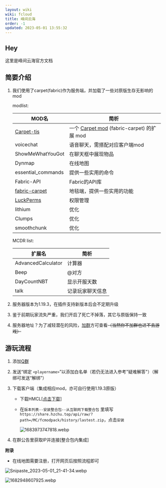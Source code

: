 ```yaml
---
layout: wiki
wiki: fcloud
title: 峰间云海
order: -1
updated: 2023-05-01 13:55:32
---
```


## Hey

这里是峰间云海官方文档

## 简要介绍

1. 我们使用了carpet(fabric)作为服务端，并加载了一些对原版生存无影响的mod

   modlist:

   | MOD名                                                        | 简析                                                         |
   | ------------------------------------------------------------ | ------------------------------------------------------------ |
   | [Carpet-tis](https://github.com/TISUnion/Carpet-TIS-Addition) | 一个 [Carpet mod](https://github.com/gnembon/fabric-carpet) (fabric-carpet) 的扩展 mod |
   | voicechat                                                    | 语音聊天，需搭配对应客户端mod                                |
   | ShowMeWhatYouGot                                             | 在聊天框中展现物品                                           |
   | Dynmap                                                       | 在线地图                                                     |
   | essential_commands                                           | 提供一些实用的命令                                           |
   | Fabric-API                                                   | Fabric的API库                                                |
   | [fabric-carpet](https://github.com/gnembon/fabric-carpet)    | 地毯端，提供一些实用的功能                                   |
   | [LuckPerms](https://luckperms.net/)                          | 权限管理                                                     |
   | lithium                                                      | 优化                                                         |
   | Clumps                                                       | 优化                                                         |
   | smoothchunk                                                  | 优化                                                         |

   MCDR list:

   | 扩展名             | 简析             |
   | ------------------ | ---------------- |
   | AdvancedCalculator | 计算器           |
   | Beep               | @对方            |
   | DayCountNBT        | 显示开服天数     |
   | talk               | 记录玩家聊天信息 |

   

2. 服务器版本为1.19.3，在插件支持新版本后会不定期升级

3. 鉴于前期玩家流失严重，我们开启了死亡不掉落，其它与原版保持一致

4. 服务器地址？为了减轻潜在的风险，[加群](https://jq.qq.com/?_wv=1027&k=erVXhRym)方可查看~~（当然你不加群也进不去游戏）~~

## 游玩流程

1. 添加[Q群](https://jq.qq.com/?_wv=1027&k=erVXhRym)

2. 发送“绑定 `<playername>`”以添加白名单（若仍无法进入参考"疑难解答"）（解绑可发送“解绑”）

3. 下载客户端（集成相应mod，亦可自行使用1.19.3原版）

   -  下载HMCL[[点击下载]](https://share.hzchu.top/api/raw/?path=/MC/fcmodpack/HMCL3.2%E5%90%AF%E5%8A%A8%E5%99%A8.exe)

   - 在`版本列表--安装整合包--从互联网下载整合包` 里填写`https://share.hzchu.top/api/raw/?path=/MC/fcmodpack/history/lastest.zip`，点击`安装`

     ![1683973747818.webp](https://onep.hzchu.top/mount/pic/2023/05/13/645f66752bb93.webp)

     

4. 在群公告里获取IP并连接[整合包内集成]

**附录**

- 在线地图需要注册，打开网页后按照流程即可

![Snipaste_2023-05-01_21-41-34.webp](https://onep.hzchu.top/mount/pic/2023/05/01/644fc215cdcc4.webp)

![1682948607925.webp](https://onep.hzchu.top/mount/pic/2023/05/01/644fc20042a10.webp)



